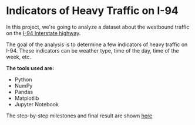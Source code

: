 # Indicators of Heavy Traffic on I-94

In this project, we're going to analyze a dataset about the westbound traffic on the [I-94 Interstate highway](https://en.wikipedia.org/wiki/Interstate_94).

The goal of the analysis is to determine a few indicators of heavy traffic on I-94. These indicators can be weather type, time of the day, time of the week, etc.

**The tools used are:**

- Python
- NumPy
- Pandas
- Matplotlib
- Jupyter Notebook

The step-by-step milestones and final result are shown [here](https://nbviewer.org/github/AndriiTsokur/data-project-004/blob/main/finding_heavy_traffic_indicators_on_i94.ipynb)
